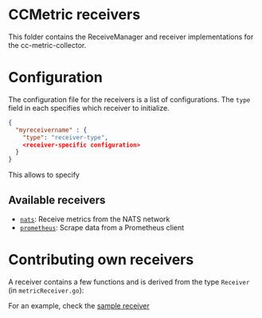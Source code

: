 # CCMetric receivers

This folder contains the ReceiveManager and receiver implementations for the cc-metric-collector.

# Configuration

The configuration file for the receivers is a list of configurations. The `type` field in each specifies which receiver to initialize.

```json
{
  "myreceivername" : {
    "type": "receiver-type",
    <receiver-specific configuration>
  }
}
```

This allows to specify

## Available receivers

- [`nats`](./natsReceiver.md): Receive metrics from the NATS network
- [`prometheus`](./prometheusReceiver.md): Scrape data from a Prometheus client

# Contributing own receivers
A receiver contains a few functions and is derived from the type `Receiver` (in `metricReceiver.go`):

For an example, check the [sample receiver](./sampleReceiver.go)
